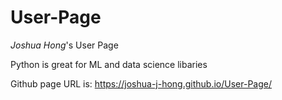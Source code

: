 # User-Page
*Joshua Hong*'s User Page

Python is great for ML and data science libaries

Github page URL is: https://joshua-j-hong.github.io/User-Page/

